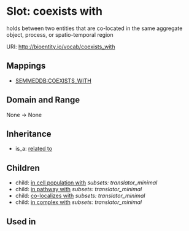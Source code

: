 # Slot: coexists with


holds between two entities that are co-located in the same aggregate object, process, or spatio-temporal region

URI: http://bioentity.io/vocab/coexists_with
## Mappings

 * [SEMMEDDB:COEXISTS_WITH](http://purl.obolibrary.org/obo/SEMMEDDB_COEXISTS_WITH)
## Domain and Range

None -> None
## Inheritance

 *  is_a: [related to](related_to.md)
## Children

 *  child: [in cell population with](in_cell_population_with.md) *subsets: translator_minimal*
 *  child: [in pathway with](in_pathway_with.md) *subsets: translator_minimal*
 *  child: [co-localizes with](co-localizes_with.md) *subsets: translator_minimal*
 *  child: [in complex with](in_complex_with.md) *subsets: translator_minimal*
## Used in

